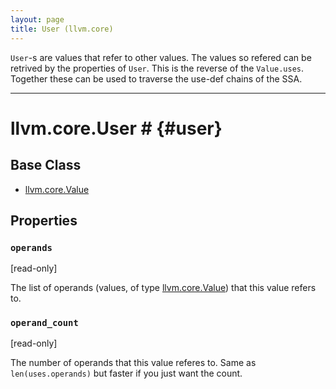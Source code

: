 ```yaml
---
layout: page
title: User (llvm.core)
---
```


`User`-s are values that refer to other values. The values so refered
can be retrived by the properties of `User`. This is the reverse of
the `Value.uses`. Together these can be used to traverse the use-def
chains of the SSA.

* * *


# llvm.core.User # {#user}
## Base Class
- [llvm.core.Value][]

## Properties

### `operands` 
\[read-only\]

The list of operands (values, of type [llvm.core.Value][]) that this
value refers to.

### `operand_count` 
\[read-only\]

The number of operands that this value referes to. Same as
`len(uses.operands)` but faster if you just want the count.


[llvm.core.Value]: llvm.core.Value.html

